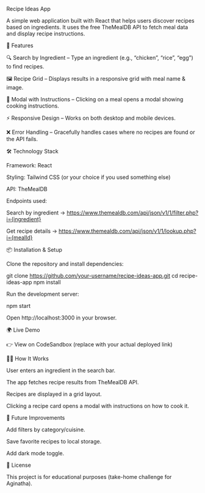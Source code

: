 Recipe Ideas App

A simple web application built with React that helps users discover recipes based on ingredients.
It uses the free TheMealDB API to fetch meal data and display recipe instructions.

🚀 Features

🔍 Search by Ingredient – Type an ingredient (e.g., “chicken”, “rice”, “egg”) to find recipes.

🖼 Recipe Grid – Displays results in a responsive grid with meal name & image.

📖 Modal with Instructions – Clicking on a meal opens a modal showing cooking instructions.

⚡ Responsive Design – Works on both desktop and mobile devices.

❌ Error Handling – Gracefully handles cases where no recipes are found or the API fails.

🛠️ Technology Stack

Framework: React

Styling: Tailwind CSS (or your choice if you used something else)

API: TheMealDB

Endpoints used:

Search by ingredient → https://www.themealdb.com/api/json/v1/1/filter.php?i={ingredient}

Get recipe details → https://www.themealdb.com/api/json/v1/1/lookup.php?i={mealId}

📦 Installation & Setup

Clone the repository and install dependencies:

git clone https://github.com/your-username/recipe-ideas-app.git
cd recipe-ideas-app
npm install


Run the development server:

npm start


Open http://localhost:3000
 in your browser.

🌍 Live Demo

👉 View on CodeSandbox
 (replace with your actual deployed link)

🧑‍💻 How It Works

User enters an ingredient in the search bar.

The app fetches recipe results from TheMealDB API.

Recipes are displayed in a grid layout.

Clicking a recipe card opens a modal with instructions on how to cook it.

📌 Future Improvements

Add filters by category/cuisine.

Save favorite recipes to local storage.

Add dark mode toggle.

📄 License

This project is for educational purposes (take-home challenge for Aginatha).